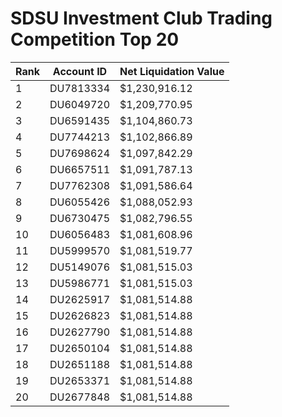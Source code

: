 # SDSU Investment Club Trading Competition Top 20

| Rank | Account ID | Net Liquidation Value |
|------|------------|----------------------|
| 1 | DU7813334 | $1,230,916.12 |
| 2 | DU6049720 | $1,209,770.95 |
| 3 | DU6591435 | $1,104,860.73 |
| 4 | DU7744213 | $1,102,866.89 |
| 5 | DU7698624 | $1,097,842.29 |
| 6 | DU6657511 | $1,091,787.13 |
| 7 | DU7762308 | $1,091,586.64 |
| 8 | DU6055426 | $1,088,052.93 |
| 9 | DU6730475 | $1,082,796.55 |
| 10 | DU6056483 | $1,081,608.96 |
| 11 | DU5999570 | $1,081,519.77 |
| 12 | DU5149076 | $1,081,515.03 |
| 13 | DU5986771 | $1,081,515.03 |
| 14 | DU2625917 | $1,081,514.88 |
| 15 | DU2626823 | $1,081,514.88 |
| 16 | DU2627790 | $1,081,514.88 |
| 17 | DU2650104 | $1,081,514.88 |
| 18 | DU2651188 | $1,081,514.88 |
| 19 | DU2653371 | $1,081,514.88 |
| 20 | DU2677848 | $1,081,514.88 |
